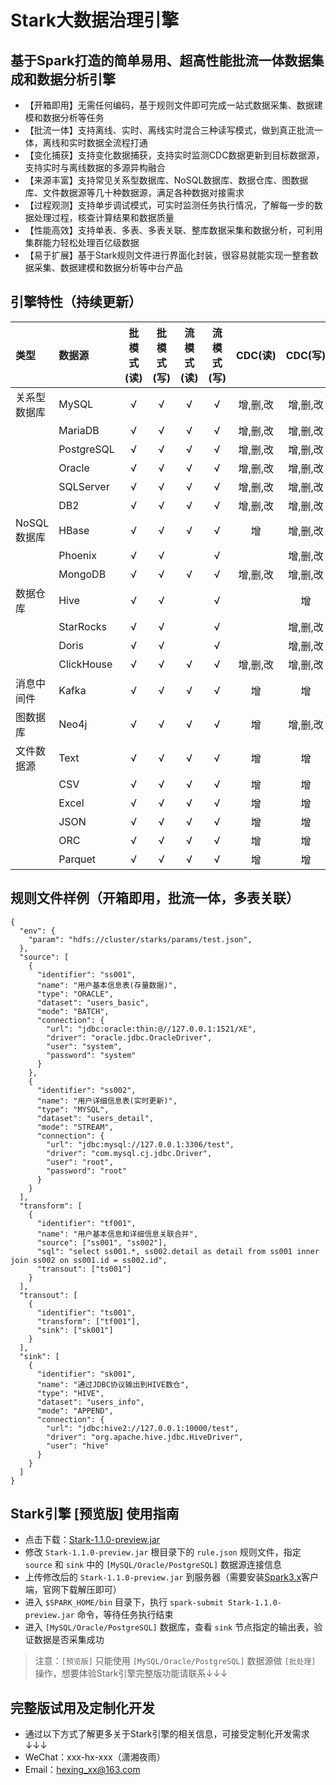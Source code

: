 # Stark大数据治理引擎
## 基于Spark打造的简单易用、超高性能批流一体数据集成和数据分析引擎
* 【开箱即用】无需任何编码，基于规则文件即可完成一站式数据采集、数据建模和数据分析等任务
* 【批流一体】支持离线、实时、离线实时混合三种读写模式，做到真正批流一体，离线和实时数据全流程打通
* 【变化捕获】支持变化数据捕获，支持实时监测CDC数据更新到目标数据源，支持实时与离线数据的多源异构融合
* 【来源丰富】支持常见关系型数据库、NoSQL数据库、数据仓库、图数据库、文件数据源等几十种数据源，满足各种数据对接需求
* 【过程观测】支持单步调试模式，可实时监测任务执行情况，了解每一步的数据处理过程，核查计算结果和数据质量
* 【性能高效】支持单表、多表、多表关联、整库数据采集和数据分析，可利用集群能力轻松处理百亿级数据
* 【易于扩展】基于Stark规则文件进行界面化封装，很容易就能实现一整套数据采集、数据建模和数据分析等中台产品

## 引擎特性（持续更新）
|类型         |数据源      |批模式(读)|批模式(写)|流模式(读)|流模式(写)|CDC(读) |CDC(写) |
|:------------|:-----------|:--------:|:--------:|:--------:|:--------:|:------:|:------:|
|关系型数据库 |MySQL       |√         |√         |√         |√         |增,删,改|增,删,改|
|			  |MariaDB     |√         |√         |√         |√         |增,删,改|增,删,改|
|             |PostgreSQL  |√         |√         |√         |√         |增,删,改|增,删,改|
|             |Oracle      |√         |√         |√         |√         |增,删,改|增,删,改|
|             |SQLServer   |√         |√         |√         |√         |增,删,改|增,删,改|
|             |DB2         |√         |√         |√         |√         |增,删,改|增,删,改|
|NoSQL数据库  |HBase	   |√         |√         |√         |√         |增      |增,删,改|
|             |Phoenix     |√         |√         |          |√         |        |增,删,改|
|             |MongoDB     |√         |√         |√         |√         |增,删,改|增,删,改|
|数据仓库     |Hive        |√         |√         |          |√         |        |增      |
|             |StarRocks   |√         |√         |          |√         |        |增,删,改|
|             |Doris       |√         |√         |          |√         |        |增,删,改|
|             |ClickHouse  |√         |√         |√         |√         |增,删,改|增,删,改|
|消息中间件   |Kafka       |√         |√         |√         |√         |增      |增      |
|图数据库     |Neo4j       |√         |√         |√         |√         |增      |增,删,改|
|文件数据源   |Text        |√         |√         |√         |√         |增      |增      |
|             |CSV         |√         |√         |√         |√         |增      |增      |
|             |Excel       |√         |√         |√         |√         |增      |增      |
|             |JSON        |√         |√         |√         |√         |增      |增      |
|             |ORC         |√         |√         |√         |√         |增      |增      |
|             |Parquet     |√         |√         |√         |√         |增      |增      |

## 规则文件样例（开箱即用，批流一体，多表关联）
```
{
  "env": {
    "param": "hdfs://cluster/starks/params/test.json",
  },
  "source": [
    {
      "identifier": "ss001",
      "name": "用户基本信息表(存量数据)",
      "type": "ORACLE",
      "dataset": "users_basic",
      "mode": "BATCH",
      "connection": {
        "url": "jdbc:oracle:thin:@//127.0.0.1:1521/XE",
        "driver": "oracle.jdbc.OracleDriver",
        "user": "system",
        "password": "system"
      }
    },
    {
      "identifier": "ss002",
      "name": "用户详细信息表(实时更新)",
      "type": "MYSQL",
      "dataset": "users_detail",
      "mode": "STREAM",
      "connection": {
        "url": "jdbc:mysql://127.0.0.1:3306/test",
        "driver": "com.mysql.cj.jdbc.Driver",
        "user": "root",
        "password": "root"
      }
    }
  ],
  "transform": [
    {
      "identifier": "tf001",
      "name": "用户基本信息和详细信息关联合并",
      "source": ["ss001", "ss002"],
      "sql": "select ss001.*, ss002.detail as detail from ss001 inner join ss002 on ss001.id = ss002.id",
      "transout": ["ts001"]
    }
  ],
  "transout": [
    {
      "identifier": "ts001",
      "transform": ["tf001"],
      "sink": ["sk001"]
    }
  ],
  "sink": [
    {
      "identifier": "sk001",
      "name": "通过JDBC协议输出到HIVE数仓",
      "type": "HIVE",
      "dataset": "users_info",
      "mode": "APPEND",
      "connection": {
        "url": "jdbc:hive2://127.0.0.1:10000/test",
        "driver": "org.apache.hive.jdbc.HiveDriver",
        "user": "hive"
      }
    }
  ]
}
```

## Stark引擎 [预览版] 使用指南
* 点击下载：[Stark-1.1.0-preview.jar](https://github.com/hexnn/Stark/releases/download/1.1.0-preview/Stark-1.1.0-preview.jar) 
* 修改 `Stark-1.1.0-preview.jar` 根目录下的 `rule.json` 规则文件，指定 `source` 和 `sink` 中的 `[MySQL/Oracle/PostgreSQL]` 数据源连接信息
* 上传修改后的 `Stark-1.1.0-preview.jar` 到服务器（需要安装[Spark3.x](https://spark.apache.org/downloads.html)客户端，官网下载解压即可）
* 进入 `$SPARK_HOME/bin` 目录下，执行 `spark-submit Stark-1.1.0-preview.jar` 命令，等待任务执行结束
* 进入 `[MySQL/Oracle/PostgreSQL]` 数据库，查看 `sink` 节点指定的输出表，验证数据是否采集成功
> 注意：`[预览版]` 只能使用 `[MySQL/Oracle/PostgreSQL]` 数据源做 `[批处理]` 操作，想要体验Stark引擎完整版功能请联系↓↓↓

## 完整版试用及定制化开发
* 通过以下方式了解更多关于Stark引擎的相关信息，可接受定制化开发需求↓↓↓
* WeChat：xxx-hx-xxx（潇湘夜雨）
* Email：hexing_xx@163.com
